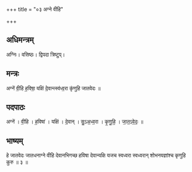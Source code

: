 +++
title = "०३ अग्ने वीहि"

+++
## अधिमन्त्रम्
अग्निः। वसिष्ठः। द्विपदा त्रिष्टुप्।

## मन्त्रः
अग्ने॑ वी॒हि ह॒विषा॒ यक्षि॑ दे॒वान्त्स्व॑ध्व॒रा कृ॑णुहि जातवेदः ॥

## पदपाठः
अग्ने॑ । वी॒हि । ह॒विषा॑ । यक्षि॑ । दे॒वान् । सु॒ऽअ॒ध्व॒रा । कृ॒णु॒हि॒ । जा॒त॒ऽवे॒दः॒ ॥

## भाष्यम्
हे जातवेदः जातधनाग्ने वीहि देवानभिगच्छ हविषा देवान्यक्षि यजच स्वध्वरा स्वध्वरान् शोभनयज्ञांश्च कृणुहि कुरु ॥ ३ ॥